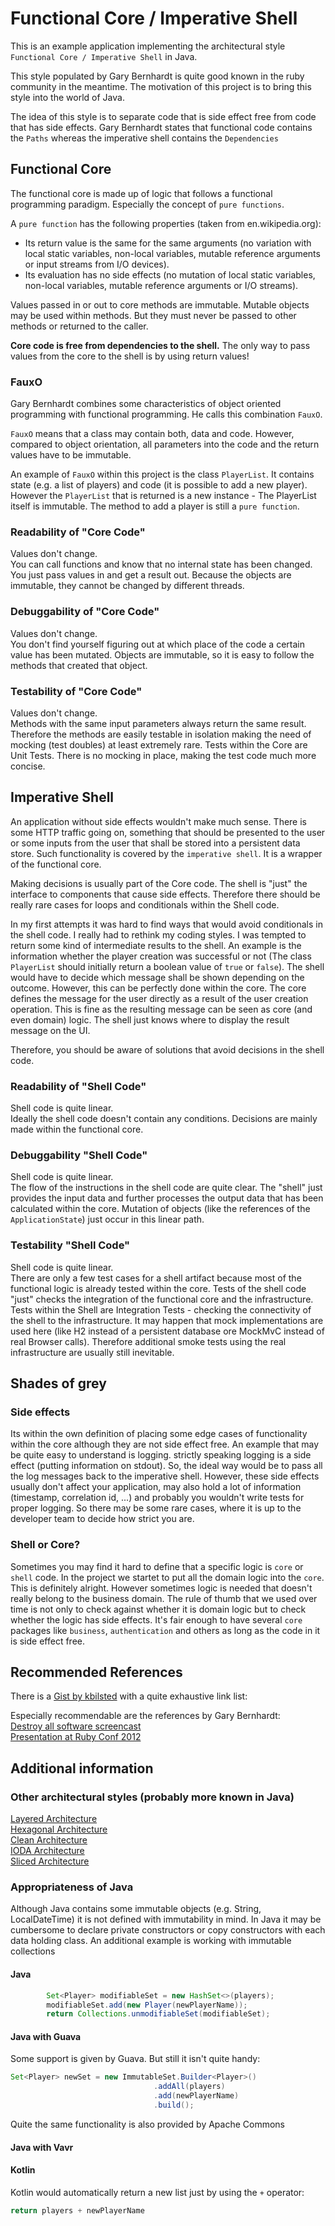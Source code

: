 # Functional Core / Imperative Shell

This is an example application implementing the architectural style `Functional Core / Imperative Shell` in Java.

This style populated by Gary Bernhardt is quite good known in the ruby community in the meantime. The motivation of this project is to bring this style into the world of Java.

The idea of this style is to separate code that is side effect free from code that has side effects. Gary Bernhardt states that functional code contains the `Paths` whereas the imperative shell contains the `Dependencies`

## Functional Core

The functional core is made up of logic that follows a functional programming paradigm. Especially the concept of `pure functions`.

A `pure function` has the following properties (taken from en.wikipedia.org):
- Its return value is the same for the same arguments (no variation with local static variables, non-local variables, mutable reference arguments or input streams from I/O devices).
- Its evaluation has no side effects (no mutation of local static variables, non-local variables, mutable reference arguments or I/O streams).

Values passed in or out to core methods are immutable. Mutable objects may be used within methods. But they must never be passed to other methods or returned to the caller.

**Core code is free from dependencies to the shell.** The only way to pass values from the core to the shell is by using return values!

### FauxO

Gary Bernhardt combines some characteristics of object oriented programming with functional programming. He calls this combination `FauxO`.

`FauxO` means that a class may contain both, data and code. However, compared to object orientation, all parameters into the code and the return values have to be immutable.

An example of `FauxO` within this project is the class `PlayerList`. It contains state (e.g. a list of players) and code (it is possible to add a new player). However the `PlayerList` that is returned is a new instance - The PlayerList itself is immutable. The method to add a player is still a `pure function`.

### Readability of "Core Code"

Values don't change.  
You can call functions and know that no internal state has been changed. You just pass values in and get a result out. Because the objects are immutable, they cannot be changed by different threads.

### Debuggability of "Core Code"

Values don't change.  
You don't find yourself figuring out at which place of the code a certain value has been mutated. Objects are immutable, so it is easy to follow the methods that created that object.

### Testability of "Core Code"

Values don't change.  
Methods with the same input parameters always return the same result. Therefore the methods are easily testable in isolation making the need of mocking (test doubles) at least extremely rare.
Tests within the Core are Unit Tests. There is no mocking in place, making the test code much more concise.

## Imperative Shell

An application without side effects wouldn't make much sense. There is some HTTP traffic going on, something that should be presented to the user or some inputs from the user that shall be stored into a persistent data store. Such functionality is covered by the `imperative shell`. It is a wrapper of the functional core.

Making decisions is usually part of the Core code. The shell is "just" the interface to components that cause side effects. Therefore there should be really rare cases for loops and conditionals within the Shell code. 

In my first attempts it was hard to find ways that would avoid conditionals in the shell code. I really had to rethink my coding styles. I was tempted to return some kind of intermediate results to the shell.
An example is the information whether the player creation was successful or not (The class `PlayerList` should initially return a boolean value of `true` or `false`). The shell would have to decide which message shall be shown depending on the outcome. However, this can be perfectly done within the core. The core defines the message for the user directly as a result of the user creation operation. This is fine as the resulting message can be seen as core (and even domain) logic. The shell just knows where to display the result message on the UI. 

Therefore, you should be aware of solutions that avoid decisions in the shell code.  

### Readability of "Shell Code"

Shell code is quite linear.  
Ideally the shell code doesn't contain any conditions. Decisions are mainly made within the functional core.

### Debuggability "Shell Code"

Shell code is quite linear.  
The flow of the instructions in the shell code are quite clear. The "shell" just provides the input data and further processes the output data that has been calculated within the core. Mutation of objects (like the references of the `ApplicationState`) just occur in this linear path. 

### Testability "Shell Code"

Shell code is quite linear.  
There are only a few test cases for a shell artifact because most of the functional logic is already tested within the core. Tests of the shell code "just" checks the integration of the functional core and the infrastructure.
Tests within the Shell are Integration Tests - checking the connectivity of the shell to the infrastructure. It may happen that mock implementations are used here (like H2 instead of a persistent database ore MockMvC instead of real Browser calls). Therefore additional smoke tests using the real infrastructure are usually still inevitable.

## Shades of grey

### Side effects
Its within the own definition of placing some edge cases of functionality within the core although they are not side effect free. An example that may be quite easy to understand is logging. strictly speaking logging is a side effect (putting information on stdout). So, the ideal way would be to pass all the log messages back to the imperative shell. However, these side effects usually don't affect your application, may also hold a lot of information (timestamp, correlation id, ...) and probably you wouldn't write tests for proper logging. So there may be some rare cases, where it is up to the developer team to decide how strict you are.

### Shell or Core?
Sometimes you may find it hard to define that a specific logic is `core` or `shell` code. In the project we startet to put all the domain logic into the `core`. This is definitely alright.
However sometimes logic is needed that doesn't really belong to the business domain. The rule of thumb that we used over time is not only to check against whether it is domain logic but to check whether the logic has side effects.
It's fair enough to have several `core` packages like `business`, `authentication` and others as long as the code in it is side effect free. 

## Recommended References

There is a [Gist by kbilsted](https://gist.github.com/kbilsted/abdc017858cad68c3e7926b03646554e) with a quite exhaustive link list:

Especially recommendable are the references by Gary Bernhardt:  
[Destroy all software screencast](https://www.destroyallsoftware.com/screencasts/catalog/functional-core-imperative-shell)  
[Presentation at Ruby Conf 2012](https://www.youtube.com/watch?v=yTkzNHF6rMs)
  
## Additional information

### Other architectural styles (probably more known in Java)

[Layered Architecture](https://medium.com/code-smells/layered-architecture-f11bc04c5d6c)  
[Hexagonal Architecture](https://fideloper.com/hexagonal-architecture)  
[Clean Architecture](http://blog.cleancoder.com/uncle-bob/2012/08/13/the-clean-architecture.html)  
[IODA Architecture](http://blog.ralfw.de/2015/04/die-ioda-architektur.html)  
[Sliced Architecture](https://jimmybogard.com/vertical-slice-architecture/)

### Appropriateness of Java

Although Java contains some immutable objects (e.g. String, LocalDateTime) it is not defined with immutability in mind. In Java it may be cumbersome to declare private constructors or copy constructors with each data holding class. An additional example is working with immutable collections

#### Java

```java
        Set<Player> modifiableSet = new HashSet<>(players);
        modifiableSet.add(new Player(newPlayerName));
        return Collections.unmodifiableSet(modifiableSet);
```

#### Java with Guava

Some support is given by Guava. But still it isn't quite handy:

```java
Set<Player> newSet = new ImmutableSet.Builder<Player>()
                                .addAll(players)
                                .add(newPlayerName)
                                .build();
```

Quite the same functionality is also provided by Apache Commons

#### Java with Vavr

#### Kotlin

Kotlin would automatically return a new list just by using the `+` operator:

```kotlin
return players + newPlayerName
```
